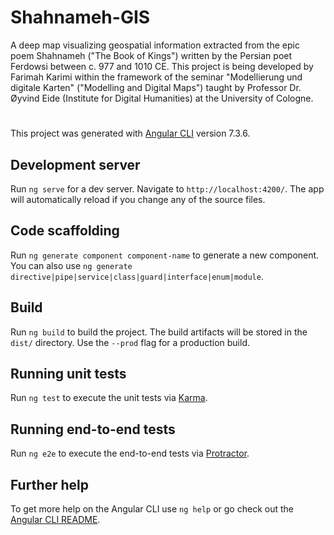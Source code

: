 # Shahnameh-GIS

A deep map visualizing geospatial information extracted from the epic poem Shahnameh ("The Book of Kings") written by the Persian poet Ferdowsi between c. 977 and 1010 CE. This project is being developed by Farimah Karimi within the framework of the seminar "Modellierung und digitale Karten" ("Modelling and Digital Maps") taught by Professor Dr. Øyvind Eide (Institute for Digital Humanities) at the University of Cologne. 

#

This project was generated with [Angular CLI](https://github.com/angular/angular-cli) version 7.3.6.

## Development server

Run `ng serve` for a dev server. Navigate to `http://localhost:4200/`. The app will automatically reload if you change any of the source files.

## Code scaffolding

Run `ng generate component component-name` to generate a new component. You can also use `ng generate directive|pipe|service|class|guard|interface|enum|module`.

## Build

Run `ng build` to build the project. The build artifacts will be stored in the `dist/` directory. Use the `--prod` flag for a production build.

## Running unit tests

Run `ng test` to execute the unit tests via [Karma](https://karma-runner.github.io).

## Running end-to-end tests

Run `ng e2e` to execute the end-to-end tests via [Protractor](http://www.protractortest.org/).

## Further help

To get more help on the Angular CLI use `ng help` or go check out the [Angular CLI README](https://github.com/angular/angular-cli/blob/master/README.md).
